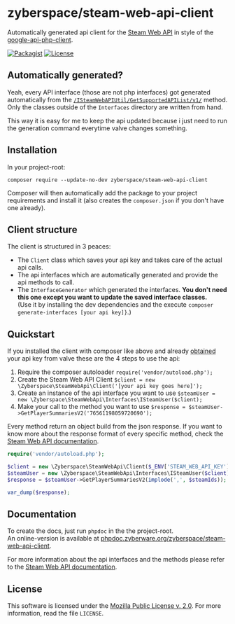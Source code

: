 zyberspace/steam-web-api-client
===============================
Automatically generated api client for the [Steam Web API](https://developer.valvesoftware.com/wiki/Steam_Web_API) in style of the [google-api-php-client](https://github.com/google/google-api-php-client/).

[![Packagist](https://img.shields.io/packagist/v/zyberspace/steam-web-api-client.svg)](https://packagist.org/packages/zyberspace/steam-web-api-client)
[![License](https://img.shields.io/packagist/l/zyberspace/steam-web-api-client.svg)](https://www.mozilla.org/MPL/2.0/)

Automatically generated?
------------------------
Yeah, every API interface (those are not php interfaces) got generated automatically from the [`/ISteamWebAPIUtil/GetSupportedAPIList/v1/`](https://github.com/zyberspace/php-steam-web-api-client/blob/master/lib/Zyberspace/SteamWebApi/Interfaces/ISteamWebAPIUtil.php#L16-L23) method. Only the classes outside of the `Interfaces` directory are written from hand.

This way it is easy for me to keep the api updated because i just need to run the generation command everytime valve changes something.

Installation
------------

In your project-root:

```shell
composer require --update-no-dev zyberspace/steam-web-api-client
```
Composer will then automatically add the package to your project requirements and install it (also creates the `composer.json` if you don't have one already).

Client structure
----------------
The client is structured in 3 peaces:

  - The `Client` class which saves your api key and takes care of the actual api calls.
  - The api interfaces which are automatically generated and provide the api methods to call.
  - The `InterfaceGenerator` which generated the interfaces. **You don't need this one except you want to update the saved interface classes.**  
  (Use it by installing the dev dependencies and the execute `composer generate-interfaces [your api key]}`.)

Quickstart
----------
If you installed the client with composer like above and already [obtained](http://steamcommunity.com/dev/apikey) your api key from valve these are the 4 steps to use the api:

  1. Require the composer autoloader `require('vendor/autoload.php');`
  2. Create the Steam Web API Client `$client = new \Zyberspace\SteamWebApi\Client('[your api key goes here]');`
  3. Create an instance of the api interface you want to use `$steamUser = new \Zyberspace\SteamWebApi\Interfaces\ISteamUser($client);`
  4. Make your call to the method you want to use `$response = $steamUser->GetPlayerSummariesV2('76561198059720690');`

Every method return an object build from the json response. If you want to know more about the response format of every specific method, check the [Steam Web API documentation](https://developer.valvesoftware.com/wiki/Steam_Web_API).

```php
require('vendor/autoload.php');

$client = new \Zyberspace\SteamWebApi\Client($_ENV['STEAM_WEB_API_KEY']);
$steamUser = new \Zyberspace\SteamWebApi\Interfaces\ISteamUser($client);
$response = $steamUser->GetPlayerSummariesV2(implode(',', $steamIds));

var_dump($response);
```

Documentation
-------------
To create the docs, just run `phpdoc` in the the project-root.  
An online-version is available at [phpdoc.zyberware.org/zyberspace/steam-web-api-client](http://phpdoc.zyberware.org/zyberspace/steam-web-api-client/).

For more information about the api interfaces and the methods please refer to the [Steam Web API documentation](https://developer.valvesoftware.com/wiki/Steam_Web_API).

License
-------
This software is licensed under the [Mozilla Public License v. 2.0](http://mozilla.org/MPL/2.0/). For more information, read the file `LICENSE`.
